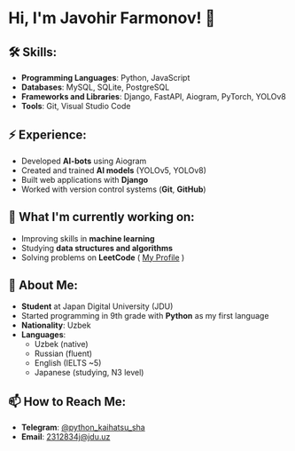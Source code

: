 # Hi, I'm Javohir Farmonov! 👋

## 🛠️ Skills:
- **Programming Languages**: Python, JavaScript  
- **Databases**: MySQL, SQLite, PostgreSQL  
- **Frameworks and Libraries**: Django, FastAPI, Aiogram, PyTorch, YOLOv8  
- **Tools**: Git, Visual Studio Code  

## ⚡ Experience:
- Developed **AI-bots** using Aiogram  
- Created and trained **AI models** (YOLOv5, YOLOv8)  
- Built web applications with **Django**  
- Worked with version control systems (**Git**, **GitHub**)  

## 🌱 What I'm currently working on:
- Improving skills in **machine learning**  
- Studying **data structures and algorithms**  
- Solving problems on **LeetCode**  ( [My Profile](https://leetcode.com/u/javohir07/) )  

## 📝 About Me:
- **Student** at Japan Digital University (JDU)  
- Started programming in 9th grade with **Python** as my first language  
- **Nationality**: Uzbek  
- **Languages**:  
  - Uzbek (native)  
  - Russian (fluent)  
  - English (IELTS ~5)  
  - Japanese (studying, N3 level)  

## 📫 How to Reach Me:
- **Telegram**: [@python_kaihatsu_sha](https://t.me/python_kaihatsu_sha)  
- **Email**: [2312834j@jdu.uz](mailto:2312834j@jdu.uz)  
